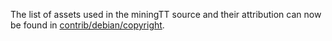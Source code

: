 The list of assets used in the miningTT source and their attribution can now be found in [contrib/debian/copyright](../contrib/debian/copyright).
